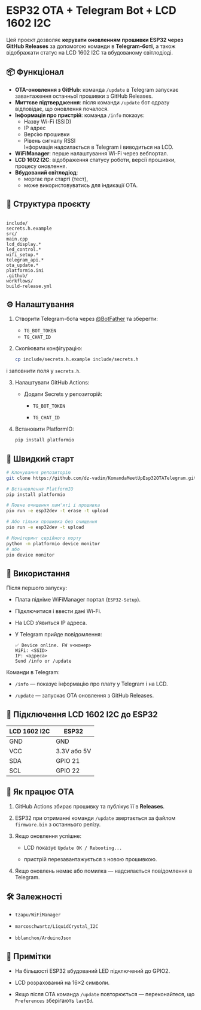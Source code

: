 # ESP32 OTA + Telegram Bot + LCD 1602 I2C

Цей проєкт дозволяє **керувати оновленням прошивки ESP32 через GitHub Releases** за допомогою команди в **Telegram-боті**, а також відображати статус на LCD 1602 I2C та вбудованому світлодіоді.

## 📦 Функціонал
- **OTA-оновлення з GitHub**: команда `/update` в Telegram запускає завантаження останньої прошивки з GitHub Releases.
- **Миттєве підтвердження**: після команди `/update` бот одразу відповідає, що оновлення почалося.
- **Інформація про пристрій**: команда `/info` показує:
  - Назву Wi-Fi (SSID)
  - IP адрес
  - Версію прошивки
  - Рівень сигналу RSSI  
  Інформація надсилається в Telegram і виводиться на LCD.
- **WiFiManager**: перше налаштування Wi-Fi через вебпортал.
- **LCD 1602 I2C**: відображення статусу роботи, версії прошивки, процесу оновлення.
- **Вбудований світлодіод**:
  - моргає при старті (тест),
  - може використовуватись для індикації OTA.

## 📂 Структура проєкту
```

include/  
secrets.h.example  
src/  
main.cpp  
lcd_display.*  
led_control.*  
wifi_setup.*  
telegram_api.*  
ota_update.*  
platformio.ini  
.github/  
workflows/  
build-release.yml

```

## ⚙️ Налаштування

1. Створити Telegram-бота через [@BotFather](https://t.me/BotFather) та зберегти:
   - `TG_BOT_TOKEN`
   - `TG_CHAT_ID`

2. Скопіювати конфігурацію:
   ```bash
   cp include/secrets.h.example include/secrets.h
   ```

і заповнити поля у `secrets.h`.

3. Налаштувати GitHub Actions:
    
    - Додати Secrets у репозиторій:
        
        - `TG_BOT_TOKEN`
            
        - `TG_CHAT_ID`
            
4. Встановити PlatformIO:
    
    ```bash
    pip install platformio
    ```
    

## 🚀 Швидкий старт

```bash
# Клонування репозиторію
git clone https://github.com/dz-vadim/KomandaMeetUpEsp32OTATelegram.git && cd esp32-ota-telegram

# Встановлення PlatformIO
pip install platformio

# Повне очищення пам'яті і прошивка
pio run -e esp32dev -t erase -t upload

# Або тільки прошивка без очищення
pio run -e esp32dev -t upload

# Моніторинг серійного порту
python -m platformio device monitor
# або
pio device monitor
```

## 🚀 Використання

Після першого запуску:

- Плата підніме WiFiManager портал (`ESP32-Setup`).
    
- Підключитися і ввести дані Wi-Fi.
    
- На LCD з’явиться IP адреса.
    
- У Telegram прийде повідомлення:
    
    ```
    ✅ Device online. FW v<номер>
    WiFi: <SSID>
    IP: <адреса>
    Send /info or /update
    ```
    

Команди в Telegram:

- `/info` — показує інформацію про плату у Telegram і на LCD.
    
- `/update` — запускає OTA оновлення з GitHub Releases.
    

## 🔌 Підключення LCD 1602 I2C до ESP32

|LCD 1602 I2C|ESP32|
|---|---|
|GND|GND|
|VCC|3.3V або 5V|
|SDA|GPIO 21|
|SCL|GPIO 22|

## 🔄 Як працює OTA

1. GitHub Actions збирає прошивку та публікує її в **Releases**.
    
2. ESP32 при отриманні команди `/update` звертається за файлом `firmware.bin` з останнього релізу.
    
3. Якщо оновлення успішне:
    
    - LCD показує `Update OK / Rebooting...`
        
    - пристрій перезавантажується з новою прошивкою.
        
4. Якщо оновлень немає або помилка — надсилається повідомлення в Telegram.
    

## 🛠 Залежності

- `tzapu/WiFiManager`
    
- `marcoschwartz/LiquidCrystal_I2C`
    
- `bblanchon/ArduinoJson`
    

## 📌 Примітки

- На більшості ESP32 вбудований LED підключений до GPIO2.
    
- LCD розрахований на 16×2 символи.
    
- Якщо після OTA команда `/update` повторюється — переконайтеся, що `Preferences` зберігають `lastId`.
